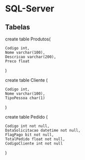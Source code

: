# SQL-Server

## Tabelas
create table Produtos(

	Codigo int,
	Nome varchar(100),
	Descricao varchar(200),
	Preco float
)

create table Cliente (
	
	Codigo int,
	Nome varchar(100), 
	TipoPessoa char(1)
)

create table Pedido (

	Codigo int not null,
	DataSolicitacao datetime not null,
	FlagPago bit not null,
	TotalPedido float not null,
	CodigoCliente int not null

)
